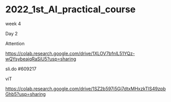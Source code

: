# 2022_1st_AI_practical_course
week 4


Day 2

Attention

https://colab.research.google.com/drive/1XLOV7bfnlL51YQz-wQYsybeajqRaSiU5?usp=sharing


sli.do #609217

viT

https://colab.research.google.com/drive/1SZ2b597i5Gj7dtxMHxzkTlS49zpbGhb5?usp=sharing
